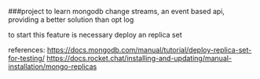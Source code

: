 ###project to learn mongodb change streams, an event based api, providing a better solution than opt log

to start this feature is necessary deploy an replica set

references: 
  https://docs.mongodb.com/manual/tutorial/deploy-replica-set-for-testing/
  https://docs.rocket.chat/installing-and-updating/manual-installation/mongo-replicas

